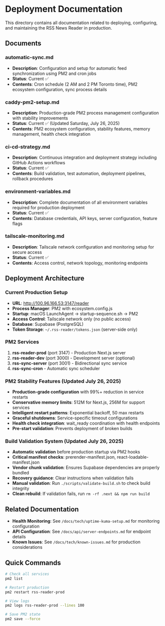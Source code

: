 # Deployment Documentation

This directory contains all documentation related to deploying, configuring, and maintaining the RSS News Reader in production.

## Documents

### automatic-sync.md
- **Description**: Configuration and setup for automatic feed synchronization using PM2 and cron jobs
- **Status**: Current ✅
- **Contents**: Cron schedule (2 AM and 2 PM Toronto time), PM2 ecosystem configuration, sync process details

### caddy-pm2-setup.md
- **Description**: Production-grade PM2 process management configuration with stability improvements
- **Status**: Current ✅ (Updated Saturday, July 26, 2025)
- **Contents**: PM2 ecosystem configuration, stability features, memory management, health check integration

### ci-cd-strategy.md
- **Description**: Continuous integration and deployment strategy including GitHub Actions workflows
- **Status**: Current ✅
- **Contents**: Build validation, test automation, deployment pipelines, rollback procedures

### environment-variables.md
- **Description**: Complete documentation of all environment variables required for production deployment
- **Status**: Current ✅
- **Contents**: Database credentials, API keys, server configuration, feature flags

### tailscale-monitoring.md
- **Description**: Tailscale network configuration and monitoring setup for secure access
- **Status**: Current ✅
- **Contents**: Access control, network topology, monitoring endpoints

## Deployment Architecture

### Current Production Setup
- **URL**: http://100.96.166.53:3147/reader
- **Process Manager**: PM2 with ecosystem.config.js
- **Startup**: macOS LaunchAgent → startup-sequence.sh → PM2
- **Access Control**: Tailscale network only (no public access)
- **Database**: Supabase (PostgreSQL)
- **Token Storage**: `~/.rss-reader/tokens.json` (server-side only)

### PM2 Services
1. **rss-reader-prod** (port 3147) - Production Next.js server
2. **rss-reader-dev** (port 3000) - Development server (optional)
3. **rss-sync-server** (port 3001) - Bidirectional sync service
4. **rss-sync-cron** - Automatic sync scheduler

### PM2 Stability Features (Updated July 26, 2025)
- **Production-grade configuration** with 99%+ reduction in service restarts
- **Conservative memory limits**: 512M for Next.js, 256M for support services
- **Intelligent restart patterns**: Exponential backoff, 50 max restarts
- **Graceful shutdowns**: Service-specific timeout configurations
- **Health check integration**: wait_ready coordination with health endpoints
- **Pre-start validation**: Prevents deployment of broken builds

### Build Validation System (Updated July 26, 2025)
- **Automatic validation** before production startup via PM2 hooks
- **Critical manifest checks**: prerender-manifest.json, react-loadable-manifest.json
- **Vendor chunk validation**: Ensures Supabase dependencies are properly bundled
- **Recovery guidance**: Clear instructions when validation fails
- **Manual validation**: Run `./scripts/validate-build.sh` to check build integrity
- **Clean rebuild**: If validation fails, run `rm -rf .next && npm run build`

## Related Documentation

- **Health Monitoring**: See `/docs/tech/uptime-kuma-setup.md` for monitoring configuration
- **API Configuration**: See `/docs/api/server-endpoints.md` for endpoint details
- **Known Issues**: See `/docs/tech/known-issues.md` for production considerations

## Quick Commands

```bash
# Check all services
pm2 list

# Restart production
pm2 restart rss-reader-prod

# View logs
pm2 logs rss-reader-prod --lines 100

# Save PM2 state
pm2 save --force
```